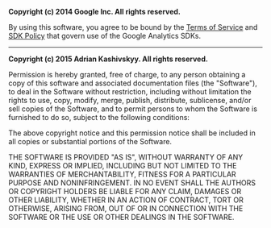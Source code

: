 **Copyright (c) 2014 Google Inc. All rights reserved.**

By using this software, you agree to be bound by the [Terms of Service](http://www.google.com/analytics/terms/us.html) and [SDK Policy](https://developers.google.com/analytics/devguides/collection/protocol/policy) that govern use of the Google Analytics SDKs.

---

**Copyright (c) 2015 Adrian Kashivskyy. All rights reserved.**

Permission is hereby granted, free of charge, to any person obtaining a copy of this software and associated documentation files (the "Software"), to deal in the Software without restriction, including without limitation the rights to use, copy, modify, merge, publish, distribute, sublicense, and/or sell copies of the Software, and to permit persons to whom the Software is furnished to do so, subject to the following conditions:

The above copyright notice and this permission notice shall be included in all copies or substantial portions of the Software.

THE SOFTWARE IS PROVIDED "AS IS", WITHOUT WARRANTY OF ANY KIND, EXPRESS OR IMPLIED, INCLUDING BUT NOT LIMITED TO THE WARRANTIES OF MERCHANTABILITY, FITNESS FOR A PARTICULAR PURPOSE AND NONINFRINGEMENT. IN NO EVENT SHALL THE AUTHORS OR COPYRIGHT HOLDERS BE LIABLE FOR ANY CLAIM, DAMAGES OR OTHER LIABILITY, WHETHER IN AN ACTION OF CONTRACT, TORT OR OTHERWISE, ARISING FROM, OUT OF OR IN CONNECTION WITH THE SOFTWARE OR THE USE OR OTHER DEALINGS IN THE SOFTWARE.
